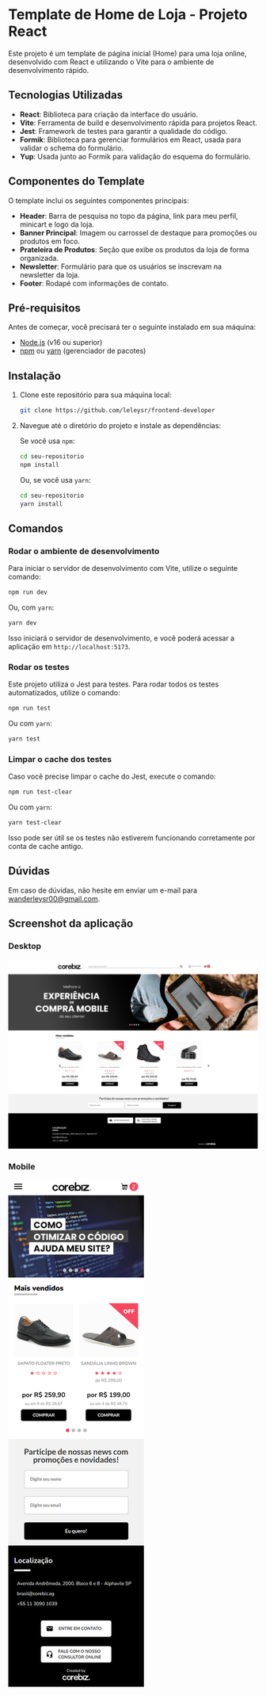 # Template de Home de Loja - Projeto React

Este projeto é um template de página inicial (Home) para uma loja online, desenvolvido com React e utilizando o Vite para o ambiente de desenvolvimento rápido.

## Tecnologias Utilizadas

- **React**: Biblioteca para criação da interface do usuário.
- **Vite**: Ferramenta de build e desenvolvimento rápida para projetos React.
- **Jest**: Framework de testes para garantir a qualidade do código.
- **Formik**: Biblioteca para gerenciar formulários em React, usada para validar o schema do formulário.
- **Yup**: Usada junto ao Formik para validação do esquema do formulário.

## Componentes do Template

O template inclui os seguintes componentes principais:

- **Header**: Barra de pesquisa no topo da página, link para meu perfil, minicart e logo da loja.
- **Banner Principal**: Imagem ou carrossel de destaque para promoções ou produtos em foco.
- **Prateleira de Produtos**: Seção que exibe os produtos da loja de forma organizada.
- **Newsletter**: Formulário para que os usuários se inscrevam na newsletter da loja.
- **Footer**: Rodapé com informações de contato.

## Pré-requisitos

Antes de começar, você precisará ter o seguinte instalado em sua máquina:

- [Node.js](https://nodejs.org/) (v16 ou superior)
- [npm](https://www.npmjs.com/) ou [yarn](https://yarnpkg.com/) (gerenciador de pacotes)

## Instalação

1. Clone este repositório para sua máquina local:

   ```bash
   git clone https://github.com/leleysr/frontend-developer
   ```

2. Navegue até o diretório do projeto e instale as dependências:

   Se você usa `npm`:

   ```bash
   cd seu-repositorio
   npm install
   ```

   Ou, se você usa `yarn`:

   ```bash
   cd seu-repositorio
   yarn install
   ```

## Comandos

### Rodar o ambiente de desenvolvimento

Para iniciar o servidor de desenvolvimento com Vite, utilize o seguinte comando:

```bash
npm run dev
```

Ou, com `yarn`:

```bash
yarn dev
```

Isso iniciará o servidor de desenvolvimento, e você poderá acessar a aplicação em `http://localhost:5173`.

### Rodar os testes

Este projeto utiliza o Jest para testes. Para rodar todos os testes automatizados, utilize o comando:

```bash
npm run test
```

Ou com `yarn`:

```bash
yarn test
```

### Limpar o cache dos testes

Caso você precise limpar o cache do Jest, execute o comando:

```bash
npm run test-clear
```

Ou com `yarn`:

```bash
yarn test-clear
```

Isso pode ser útil se os testes não estiverem funcionando corretamente por conta de cache antigo.

## Dúvidas

Em caso de dúvidas, não hesite em enviar um e-mail para [wanderleysr00@gmail.com](mailto:wanderleysr00@gmail.com).

## Screenshot da aplicação

### Desktop

![Aplicação Desktop](./docs/aplicacao-desktop.png)

### Mobile

![Aplicação Mobile](./docs/aplicacao-mobile.png)
